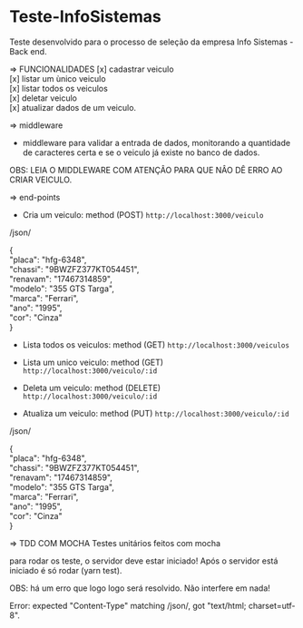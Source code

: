 # Teste-InfoSistemas
Teste desenvolvido para o processo de seleção da empresa Info Sistemas - Back end.

=> FUNCIONALIDADES
[x] cadastrar veiculo </br>
[x] listar um ùnico veiculo </br>
[x] listar todos os veiculos </br>
[x] deletar veiculo </br>
[x] atualizar dados de um veiculo. </br>

=> middleware
 - middleware para validar a entrada de dados, monitorando a quantidade de caracteres certa e se o veiculo já existe no banco de dados.
 
 OBS: LEIA O MIDDLEWARE COM ATENÇÂO PARA QUE NÂO DÊ ERRO AO CRIAR VEICULO.
 
 => end-points
 
 - Cria um veiculo: method (POST)
  `http://localhost:3000/veiculo`
  
  /json/
  
  {</br>
	"placa": "hfg-6348",</br>
	"chassi": "9BWZFZ377KT054451",</br>
	"renavam": "17467314859",</br>
	"modelo": "355 GTS Targa",</br>
	"marca": "Ferrari",</br>
	"ano": "1995",</br>
	"cor": "Cinza"</br>
  }
 
 - Lista todos os veiculos: method (GET)
  `http://localhost:3000/veiculos`
  
 - Lista um unico veiculo: method (GET)
  `http://localhost:3000/veiculo/:id`
  
 - Deleta um veiculo: method (DELETE)
  `http://localhost:3000/veiculo/:id`
  
 - Atualiza um veiculo: method (PUT)
  `http://localhost:3000/veiculo/:id`
  
  /json/
  
  {</br>
	"placa": "hfg-6348",</br>
	"chassi": "9BWZFZ377KT054451",</br>
	"renavam": "17467314859",</br>
	"modelo": "355 GTS Targa",</br>
	"marca": "Ferrari",</br>
	"ano": "1995",</br>
	"cor": "Cinza"</br>
  }
  
  
  => TDD COM MOCHA
  Testes unitários feitos com mocha
  
  para rodar os teste, o servidor deve estar iniciado!
  Após o servidor está iniciado é só rodar (yarn test).
  
  OBS: há um erro que logo logo será resolvido. Não interfere em nada!

  Error: expected "Content-Type" matching /json/, got "text/html; charset=utf-8".
  
 
